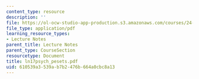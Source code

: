 ```yaml
---
content_type: resource
description: ''
file: https://ol-ocw-studio-app-production.s3.amazonaws.com/courses/24-951-introduction-to-syntax-fall-2003/610539a3539ab7b2476b664a0cbc8a13_ln17psych_pesets.pdf
file_type: application/pdf
learning_resource_types:
- Lecture Notes
parent_title: Lecture Notes
parent_type: CourseSection
resourcetype: Document
title: ln17psych_pesets.pdf
uid: 610539a3-539a-b7b2-476b-664a0cbc8a13
---
```

